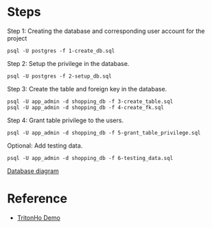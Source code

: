 # Steps

Step 1: Creating the database and corresponding user account for the project

	psql -U postgres -f 1-create_db.sql


Step 2: Setup the privilege in the database.

	psql -U postgres -f 2-setup_db.sql


Step 3: Create the table and foreign key in the database.

	psql -U app_admin -d shopping_db -f 3-create_table.sql
	psql -U app_admin -d shopping_db -f 4-create_fk.sql


Step 4: Grant table privilege to the users.

	psql -U app_admin -d shopping_db -f 5-grant_table_privilege.sql


Optional: Add testing data.

	psql -U app_admin -d shopping_db -f 6-testing_data.sql


[Database diagram](https://dbdiagram.io/d/6195bc3f02cf5d186b5c08b4)


# Reference
- [TritonHo Demo](https://github.com/TritonHo/demo/blob/phase1/schema)
